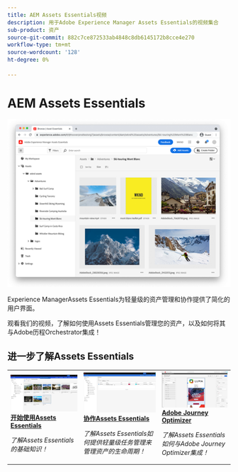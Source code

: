 ```yaml
---
title: AEM Assets Essentials视频
description: 用于Adobe Experience Manager Assets Essentials的视频集合
sub-product: 资产
source-git-commit: 882c7ce872533ab4848c8db6145172b8cce4e270
workflow-type: tm+mt
source-wordcount: '128'
ht-degree: 0%

---
```



# AEM Assets Essentials

![Assets Essentials](./assets/overview/hero.png)

Experience ManagerAssets Essentials为轻量级的资产管理和协作提供了简化的用户界面。

观看我们的视频，了解如何使用Assets Essentials管理您的资产，以及如何将其与Adobe历程Orchestrator集成！

## 进一步了解Assets Essentials

<table>
<td>
   <a href="./basics/managing.md">
   <img alt="开始使用Assets Essentials" src="./assets/overview/getting-started.png" />
   </a>
   <div>
      <a href="./basics/managing.md">
      <strong>开始使用Assets Essentials</strong>
      </a>
   </div>
   <p>
      <em>了解Assets Essentials的基础知识！</em>
   </p>
</td>
<td>
   <a href="./basics/collaborating.md">
   <img alt="" src="./assets/overview/collaboration.png"/>
   </a>
   <div>
      <a href="./basics/collaborating.md">
      <strong>协作Assets Essentials</strong>
      </a>
   </div>
   <p>
      <em>了解Assets Essentials如何提供轻量级任务管理来管理资产的生命周期！</em>
   <p>
</td>
<td>
   <a href="https://experienceleague.adobe.com/docs/journey-optimizer-learn/tutorials/create-messages/create-email-content-with-the-message-editor.html">
   <img alt="Adobe Journey Optimizer" src="./assets/overview/adobe-journey-optimizer.png" />
   </a>
   <div>
      <a href="https://experienceleague.adobe.com/docs/journey-optimizer-learn/tutorials/create-messages/create-email-content-with-the-message-editor.html">
      <strong>Adobe Journey Optimizer</strong>
      </a>
   </div>
   <p>
      <em>了解Assets Essentials如何与Adobe Journey Optimizer集成！</em>
   <p>
</td>
</table>
